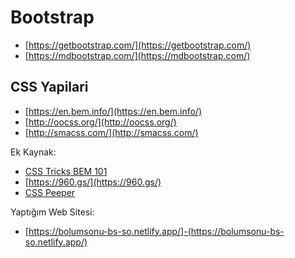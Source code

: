 
# Bootstrap
- [https://getbootstrap.com/](https://getbootstrap.com/)
- [https://mdbootstrap.com/](https://mdbootstrap.com/)

## CSS Yapilari
- [https://en.bem.info/](https://en.bem.info/)
- [http://oocss.org/](http://oocss.org/)
- [http://smacss.com/](http://smacss.com/)

Ek Kaynak:
- [CSS Tricks BEM 101](https://css-tricks.com/bem-101/)
- [https://960.gs/](https://960.gs/)
- [CSS Peeper](https://chrome.google.com/webstore/detail/css-peeper/mbnbehikldjhnfehhnaidhjhoofhpehk)

Yaptığım Web Sitesi:
- [https://bolumsonu-bs-so.netlify.app/]-(https://bolumsonu-bs-so.netlify.app/)
